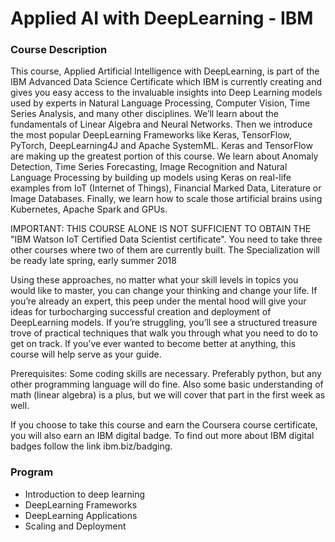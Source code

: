 # Applied AI with DeepLearning - IBM

### Course Description
This course, Applied Artificial Intelligence with DeepLearning, is part of the IBM Advanced Data Science Certificate which IBM is currently creating and gives you easy access to the invaluable insights into Deep Learning models used by experts in Natural Language Processing, Computer Vision, Time Series Analysis, and many other disciplines. We’ll learn about the fundamentals of Linear Algebra and Neural Networks. Then we introduce the most popular DeepLearning Frameworks like Keras, TensorFlow, PyTorch, DeepLearning4J and Apache SystemML. Keras and TensorFlow are making up the greatest portion of this course. We learn about Anomaly Detection, Time Series Forecasting, Image Recognition and Natural Language Processing by building up models using Keras on real-life examples from IoT (Internet of Things), Financial Marked Data, Literature or Image Databases. Finally, we learn how to scale those artificial brains using Kubernetes, Apache Spark and GPUs.

IMPORTANT: THIS COURSE ALONE IS NOT SUFFICIENT TO OBTAIN THE "IBM Watson IoT Certified Data Scientist certificate". You need to take three other courses where two of them are currently built. The Specialization will be ready late spring, early summer 2018

Using these approaches, no matter what your skill levels in topics you would like to master, you can change your thinking and change your life. If you’re already an expert, this peep under the mental hood will give your ideas for turbocharging successful creation and deployment of DeepLearning models. If you’re struggling, you’ll see a structured treasure trove of practical techniques that walk you through what you need to do to get on track. If you’ve ever wanted to become better at anything, this course will help serve as your guide.

Prerequisites: Some coding skills are necessary. Preferably python, but any other programming language will do fine. Also some basic understanding of math (linear algebra) is a plus, but we will cover that part in the first week as well.

If you choose to take this course and earn the Coursera course certificate, you will also earn an IBM digital badge.  To find out more about IBM digital badges follow the link ibm.biz/badging.


### Program
- Introduction to deep learning 
- DeepLearning Frameworks
- DeepLearning Applications
- Scaling and Deployment

